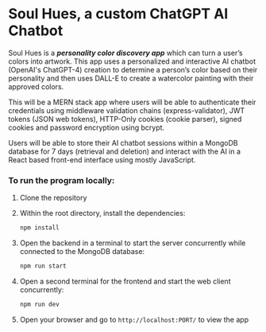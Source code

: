 # Soul Hues, a custom ChatGPT AI Chatbot

Soul Hues is a <b><i>personality color discovery app</i></b> which can turn a user’s colors into artwork. This app uses a personalized and interactive AI chatbot (OpenAI's ChatGPT-4) creation to determine a person’s color based on their personality and then uses DALL-E to create a watercolor painting with their approved colors.

This will be a MERN stack app where users will be able to authenticate their credentials using middleware validation chains (express-validator), JWT tokens (JSON web tokens), HTTP-Only cookies (cookie parser), signed cookies and password encryption using bcrypt.

Users will be able to store their AI chatbot sessions within a MongoDB database for 7 days (retrieval and deletion) and interact with the AI in a React based front-end interface using mostly JavaScript.

### To run the program locally:

1. Clone the repository
2. Within the root directory, install the dependencies:

   ```javascript
   npm install
   ```

3. Open the backend in a terminal to start the server concurrently while connected to the MongoDB database:
   ```javascript
   npm run start
   ```
4. Open a second terminal for the frontend and start the web client concurrently:

   ```javascript
   npm run dev
   ```

5. Open your browser and go to `http://localhost:PORT/` to view the app

<!-- ### To view and run the program online:

The app is deployed on Vercel and can be accessed at: tbd -->

